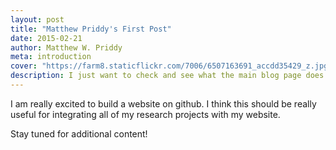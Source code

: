 ```yaml
---
layout: post
title: "Matthew Priddy's First Post"
date: 2015-02-21
author: Matthew W. Priddy
meta: introduction
cover: "https://farm8.staticflickr.com/7006/6507163691_accdd35429_z.jpg"
description: I just want to check and see what the main blog page does with this information.  I wonder how many lines should be in here and get displayed?  The standard page is really wide; I can see why some of the templates have things on the side, such as categories or tags.  I am really enjoying learning html; I feel this could be a good skill moving forward.  I also look forward to using Markdown to generate more posts!
---
```


I am really excited to build a website on github.  I think this should be really useful for integrating all of my research projects with my website.

Stay tuned for additional content!
